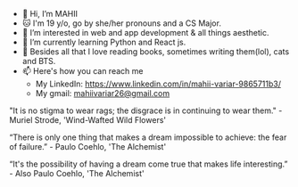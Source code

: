 - 👋 Hi, I’m MAHII
- 🐱 I'm 19 y/o, go by she/her pronouns and a CS Major.
- 👀 I’m interested in web and app development & all things aesthetic.
- 🌱 I’m currently learning Python and React js.
- 💞️ Besides all that I love reading books, sometimes writing them(lol), cats and BTS.
- 📫 Here's how you can reach me 
    - My LinkedIn: https://www.linkedin.com/in/mahii-variar-9865711b3/
    - My gmail: mahiivariar26@gmail.com
    
"It is no stigma to wear rags; the disgrace is in continuing to wear them." - Muriel Strode, 'Wind-Wafted Wild Flowers'

“There is only one thing that makes a dream impossible to achieve: the fear of failure.” - Paulo Coehlo, 'The Alchemist'

“It's the possibility of having a dream come true that makes life interesting.” - Also Paulo Coehlo, 'The Alchemist'

<!---
mahiiverse1/mahiiverse1 is a ✨ special ✨ repository because its `README.md` (this file) appears on your GitHub profile.
You can click the Preview link to take a look at your changes.
--->
